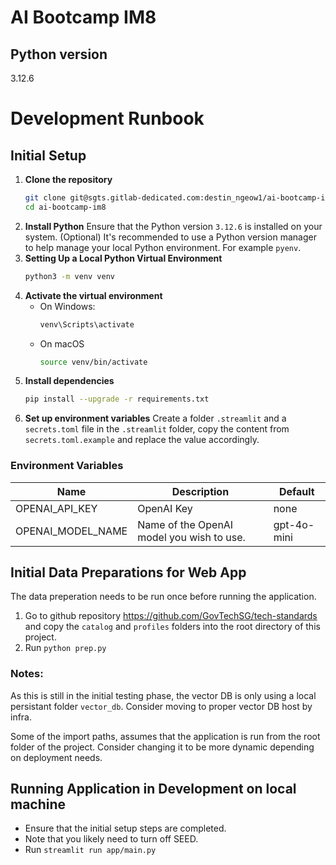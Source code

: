 # AI Bootcamp IM8

## Python version

3.12.6

# Development Runbook

## Initial Setup

1. **Clone the repository**
   ```bash
   git clone git@sgts.gitlab-dedicated.com:destin_ngeow1/ai-bootcamp-im8.git
   cd ai-bootcamp-im8
   ```
2. **Install Python**
   Ensure that the Python version `3.12.6` is installed on your system.
   (Optional) It's recommended to use a Python version manager to help manage your local Python environment. For example `pyenv`.
3. **Setting Up a Local Python Virtual Environment**
   ```bash
   python3 -m venv venv
   ```
4. **Activate the virtual environment**
   - On Windows:
     ```bash
     venv\Scripts\activate
     ```
   - On macOS
     ```bash
     source venv/bin/activate
     ```
5. **Install dependencies**
   ```bash
   pip install --upgrade -r requirements.txt
   ```
6. **Set up environment variables**
   Create a folder `.streamlit` and a `secrets.toml` file in the `.streamlit` folder, copy the content from `secrets.toml.example` and replace the value accordingly.

### Environment Variables

| Name              | Description                               | Default     |
| ----------------- | ----------------------------------------- | ----------- |
| OPENAI_API_KEY    | OpenAI Key                                | none        |
| OPENAI_MODEL_NAME | Name of the OpenAI model you wish to use. | gpt-4o-mini |

## Initial Data Preparations for Web App

The data preperation needs to be run once before running the application.

1. Go to github repository https://github.com/GovTechSG/tech-standards and copy the `catalog` and `profiles` folders into the root directory of this project.
2. Run `python prep.py`

### Notes:

As this is still in the initial testing phase, the vector DB is only using a local persistant folder `vector_db`. Consider moving to proper vector DB host by infra.

Some of the import paths, assumes that the application is run from the root folder of the project. Consider changing it to be more dynamic depending on deployment needs.

## Running Application in Development on local machine

- Ensure that the initial setup steps are completed.
- Note that you likely need to turn off SEED.
- Run `streamlit run app/main.py`
